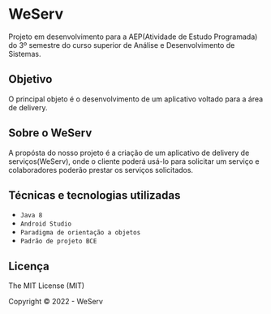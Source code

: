 # WeServ
Projeto em desenvolvimento para a AEP(Atividade de Estudo Programada) do 3º semestre do curso superior de Análise e Desenvolvimento de Sistemas.

## Objetivo 
O principal objeto é o desenvolvimento de um aplicativo voltado para a área de delivery.

## Sobre o WeServ
A propósta do nosso projeto é a criação de um aplicativo de delivery de serviços(WeServ), onde o cliente poderá usá-lo para solicitar um serviço e colaboradores poderão prestar os serviços solicitados.

## Técnicas e tecnologias utilizadas

- ``Java 8``
- ``Android Studio``
- ``Paradigma de orientação a objetos``
- ``Padrão de projeto BCE``

## Licença
The MIT License (MIT)

Copyright ©️ 2022 - WeServ
